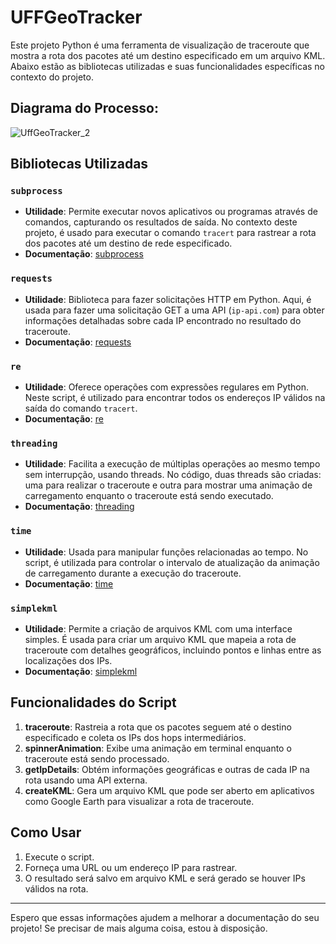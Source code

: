 # UFFGeoTracker

Este projeto Python é uma ferramenta de visualização de traceroute que mostra a rota dos pacotes até um destino especificado em um arquivo KML. Abaixo estão as bibliotecas utilizadas e suas funcionalidades específicas no contexto do projeto.

## Diagrama do Processo:
![UffGeoTracker_2](https://github.com/lucasmagalhaes021/redes_2024_1/assets/148398476/c05d2629-6e02-471d-b059-6a04ad455b7f)

## Bibliotecas Utilizadas

### `subprocess`
- **Utilidade**: Permite executar novos aplicativos ou programas através de comandos, capturando os resultados de saída. No contexto deste projeto, é usado para executar o comando `tracert` para rastrear a rota dos pacotes até um destino de rede especificado.
- **Documentação**: [subprocess](https://docs.python.org/3/library/subprocess.html)

### `requests`
- **Utilidade**: Biblioteca para fazer solicitações HTTP em Python. Aqui, é usada para fazer uma solicitação GET a uma API (`ip-api.com`) para obter informações detalhadas sobre cada IP encontrado no resultado do traceroute.
- **Documentação**: [requests](https://docs.python-requests.org/en/latest/)

### `re`
- **Utilidade**: Oferece operações com expressões regulares em Python. Neste script, é utilizado para encontrar todos os endereços IP válidos na saída do comando `tracert`.
- **Documentação**: [re](https://docs.python.org/3/library/re.html)

### `threading`
- **Utilidade**: Facilita a execução de múltiplas operações ao mesmo tempo sem interrupção, usando threads. No código, duas threads são criadas: uma para realizar o traceroute e outra para mostrar uma animação de carregamento enquanto o traceroute está sendo executado.
- **Documentação**: [threading](https://docs.python.org/3/library/threading.html)

### `time`
- **Utilidade**: Usada para manipular funções relacionadas ao tempo. No script, é utilizada para controlar o intervalo de atualização da animação de carregamento durante a execução do traceroute.
- **Documentação**: [time](https://docs.python.org/3/library/time.html)

### `simplekml`
- **Utilidade**: Permite a criação de arquivos KML com uma interface simples. É usada para criar um arquivo KML que mapeia a rota de traceroute com detalhes geográficos, incluindo pontos e linhas entre as localizações dos IPs.
- **Documentação**: [simplekml](https://simplekml.readthedocs.io/en/latest/)

## Funcionalidades do Script

1. **traceroute**: Rastreia a rota que os pacotes seguem até o destino especificado e coleta os IPs dos hops intermediários.
2. **spinnerAnimation**: Exibe uma animação em terminal enquanto o traceroute está sendo processado.
3. **getIpDetails**: Obtém informações geográficas e outras de cada IP na rota usando uma API externa.
4. **createKML**: Gera um arquivo KML que pode ser aberto em aplicativos como Google Earth para visualizar a rota de traceroute.

## Como Usar

1. Execute o script.
2. Forneça uma URL ou um endereço IP para rastrear.
3. O resultado será salvo em arquivo KML e será gerado se houver IPs válidos na rota.

---

Espero que essas informações ajudem a melhorar a documentação do seu projeto! Se precisar de mais alguma coisa, estou à disposição.
